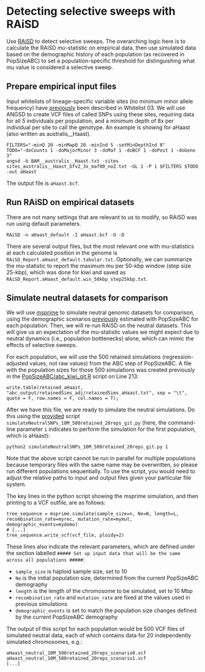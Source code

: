 # Detecting selective sweeps with RAiSD

Use [RAiSD]() to detect selective sweeps. The overarching logic here is to calculate the RAiSD *mu*-statistic on empirical data, then use simulated data based on the demographic history of each population (as recovered in PopSizeABC) to set a population-specific threshold for distinguishing what *mu* value is considered a selective sweep.

## Prepare empirical input files

Input whitelists of lineage-specific variable sites (no minimum minor allele frequency) have [previously]() been described in Whitelist 03. We will use ANGSD to create VCF files of called SNPs using these sites, requiring data for all 5 individuals per population, and a minimum depth of 8x per individual per site to call the genotype. An example is showng for aHaast (also written as australis__Haast).

```
FILTERS="-minQ 20 -minMapQ 20 -minInd 5 -setMinDepthInd 8"
TODO="-doCounts 1 -doMajorMinor 3 -doMaf 1 -doBCF 1 -doPost 1 -doGeno 3"
angsd -b BAM__australis__Haast.txt -sites sites_australis__Haast_bfv2_3x_maf00_noZ.txt -GL 1 -P 1 $FILTERS $TODO -out aHaast
```

The output file is ```aHaast.bcf```.

## Run RAiSD on empirical datasets

There are not many settings that are relevant to us to modify, so RAiSD was run using default parameters.

```
RAiSD -n aHaast_default -I aHaast.bcf -O -D
```

There are several output files, but the most relevant one with mu-statistics at each calculated position in the genome is ```RAiSD_Report.aHaast_default.tabular.txt```. Optionally, we can summarize the mu-statistic to report the maximum mu per 50-kbp window (step size 25-kbp), which was done for kiwi and saved as ```RAiSD_Report.aHaast_default.win_50kbp_step25kbp.txt```.

## Simulate neutral datasets for comparison

We will use [msprime](https://github.com/tskit-dev/msprime/) to simulate neutral genomic datasets for comparison, using the demographic scenarios [previously](https://github.com/jordanbemmels/kiwi-holocene/blob/main/12_PopSizeABC_demography.md) estimated with PopSizeABC for each population. Then, we will re-run RAiSD on the neutral datasets. This will give us an expectation of the mu-statistic values we might expect due to neutral dynamics (i.e., population bottlenecks) alone, which can mimic the effects of selective sweeps.

For each population, we will use the 500 retained simulations (regression-adjusted values, not raw values) from the ABC step of PopSizeABC. A file with the population sizes for those 500 simulations was created previously in the [PopSizeABC/abc_kiwi_git.R](https://github.com/jordanbemmels/kiwi-holocene/blob/main/PopSizeABC/abc_kiwi_git.R) script on Line 213:

```
write.table(retained_aHaast, "abc_output/retainedSims_adj/retainedSims_aHaast.txt", sep = "\t", quote = F, row.names = F, col.names = T);
```

After we have this file, we are ready to simulate the neutral simulations. Do this using the [provided](https://github.com/jordanbemmels/kiwi-holocene/blob/main/simulateNeutralSNPs_10M_500retained_20reps_git.py) script ```simulateNeutralSNPs_10M_500retained_20reps_git.py``` (here, the command-line parameter ```1``` indicates to perform the simulation for the first population, which is aHaast):

```
python2 simulateNeutralSNPs_10M_500retained_20reps_git.py 1
```

Note that the above script cannot be run in parallel for multiple populations because temporary files with the same name may be overwritten, so please run different populations sequentially. To use the script, you would need to adjust the relative paths to input and output files given your particular file system.

The key lines in the python script showing the msprime simulation, and then printing to a VCF outfile, are as follows:

```
tree_sequence = msprime.simulate(sample_size=n, Ne=N, length=L, recombination_rate=myrec, mutation_rate=mymut, demographic_events=mydemo)
# [...]
tree_sequence.write_vcf(vcf_file, ploidy=2) 
```

These lines also indicate the relevant parameters, which are defined under the section labelled ```##### Set up input data that will be the same across all populations #####```:
- ```sample_size``` is haploid sample size, set to 10
- ```Ne``` is the initial population size, determined from the current PopSizeABC demography
- ```length``` is the length of the chromosome to be simulated, set to 10 Mbp
- ```recombination_rate``` and ```mutation_rate``` are fixed at the values used in previous simulations
- ```demographic_events``` is set to match the population size changes defined by the current PopSizeABC demography

The output of this script for each population would be 500 VCF files of simulated neutral data, each of which contains data for 20 independently simulated chromosomes, e.g.:

```
aHaast_neutral_10M_500retained_20reps_scenario0.vcf
aHaast_neutral_10M_500retained_20reps_scenario1.vcf
[...]
```
